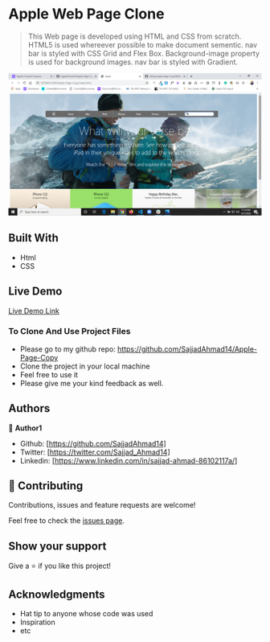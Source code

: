 # Apple Web Page Clone

> This Web page is developed using HTML and CSS from scratch.
> HTML5 is used whereever possible to make document sementic.
> nav bar is styled with CSS Grid and Flex Box.
>Background-image property is used for background images.
>nav bar is styled with Gradient.


![screenshot](https://raw.githubusercontent.com/SajjadAhmad14/Apple-Page-Copy/development/images/Screenshot.png)


## Built With

- Html
- CSS

## Live Demo

[Live Demo Link](https://rawcdn.githack.com/SajjadAhmad14/Apple-Page-Copy/62d79d2f7aba1534ad677f57adda5e31ce030cc2/index.html)


### To Clone And Use Project Files
- Please go to my github repo: https://github.com/SajjadAhmad14/Apple-Page-Copy
- Clone the project in your local machine
- Feel free to use it
- Please give me your kind feedback as well.


## Authors

👤 **Author1**

- Github: [https://github.com/SajjadAhmad14]
- Twitter: [https://twitter.com/Sajjad_Ahmad14]
- Linkedin: [https://www.linkedin.com/in/sajjad-ahmad-86102117a/]


## 🤝 Contributing

Contributions, issues and feature requests are welcome!

Feel free to check the [issues page](https://github.com/SajjadAhmad14/Apple-Page-Copy/issues).

## Show your support

Give a ⭐️ if you like this project!

## Acknowledgments

- Hat tip to anyone whose code was used
- Inspiration
- etc
